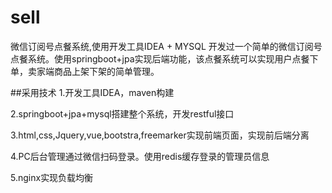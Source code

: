 # sell
微信订阅号点餐系统,使用开发工具IDEA + MYSQL 开发过一个简单的微信订阅号点餐系统。使用springboot+jpa实现后端功能，该点餐系统可以实现用户点餐下单，卖家端商品上架下架的简单管理。

##采用技术
1.开发工具IDEA，maven构建

2.springboot+jpa+mysql搭建整个系统，开发restful接口

3.html,css,Jquery,vue,bootstra,freemarker实现前端页面，实现前后端分离

4.PC后台管理通过微信扫码登录。使用redis缓存登录的管理员信息

5.nginx实现负载均衡

